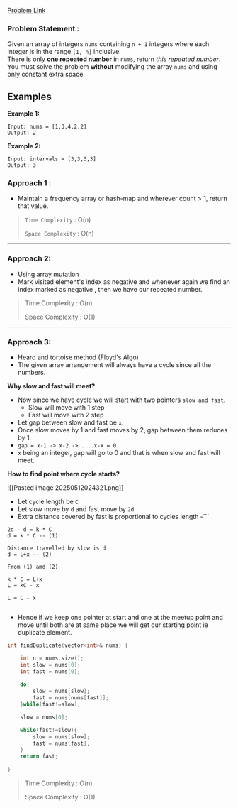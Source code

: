 [Problem Link](https://leetcode.com/problems/find-the-duplicate-number/description/)

### Problem Statement : 
Given an array of integers `nums` containing `n + 1` integers where each integer is in the range `[1, n]` inclusive.
\
There is only **one repeated number** in `nums`, return _this repeated number_.
\
You must solve the problem **without** modifying the array `nums` and using only constant extra space.

## Examples

**Example 1:**

```
Input: nums = [1,3,4,2,2]
Output: 2
```

**Example 2:**

```
Input: intervals = [3,3,3,3]
Output: 3
```


### Approach 1 :

- Maintain a frequency array or hash-map and wherever count > 1, return that value.

> `Time Complexity` : O(n)
> 
> `Space Complexity` : O(n)

---
### Approach 2:
- Using array mutation
- Mark visited element's index as negative and whenever again we find an index marked as negative , then we have our repeated number.

> Time Complexity : O(n)
>
>Space Complexity : O(1)


---

### Approach 3:
- Heard and tortoise method (Floyd's Algo)
- The given array arrangement will always have a cycle since all the numbers.

**Why slow and fast will meet?**
- Now since we have cycle we will start with two pointers `slow and fast`.
	- Slow will move with 1 step
	- Fast will move with 2 step
- Let gap between slow and fast be `x`.
- Once slow moves by 1 and fast moves by 2, gap between them reduces by 1.
- `gap = x-1 -> x-2 -> ....x-x = 0`
- `x` being an integer, gap will go to 0 and that is when slow and fast will meet.

**How to find point where cycle starts?**

![[Pasted image 20250512024321.png]]

- Let cycle length be `C`
- Let slow move by `d` and fast move by `2d`
- Extra distance covered by fast is proportional to cycles length
-```
```
2d - d = k * C
d = k * C -- (1)

Distance travelled by slow is d
d = L+x -- (2)

From (1) amd (2)

k * C = L+x
L = kC - x

L = C - x


```

- Hence if we keep one pointer at start and one at the meetup point and move until both are at same place we will get our starting point ie duplicate element.


```cpp
int findDuplicate(vector<int>& nums) {

	int n = nums.size();
	int slow = nums[0];
	int fast = nums[0];
	
	do{
		slow = nums[slow];
		fast = nums[nums[fast]];    
	}while(fast!=slow);

	slow = nums[0];

	while(fast!=slow){
		slow = nums[slow];
		fast = nums[fast];
	}
	return fast;
	
}
```



> Time Complexity : O(n)
>
>Space Complexity : O(1)
